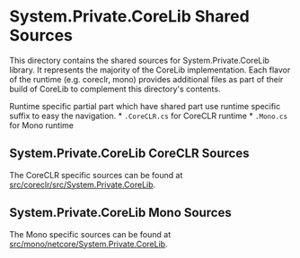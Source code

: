 # System.Private.CoreLib Shared Sources

This directory contains the shared sources for System.Private.CoreLib library. It represents the majority of the CoreLib implementation.  Each flavor of the runtime (e.g. coreclr, mono) provides additional files as part of their build of CoreLib to complement this directory's contents.

Runtime specific partial part which have shared part use runtime specific suffix to easy the navigation.
    * `.CoreCLR.cs` for CoreCLR runtime
    * `.Mono.cs` for Mono runtime

## System.Private.CoreLib CoreCLR Sources

The CoreCLR specific sources can be found at [src/coreclr/src/System.Private.CoreLib](../../../coreclr/src/System.Private.CoreLib/).

## System.Private.CoreLib Mono Sources

The Mono specific sources can be found at [src/mono/netcore/System.Private.CoreLib](../../../mono/netcore/System.Private.CoreLib/).
